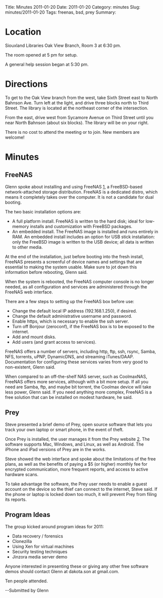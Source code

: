 Title: Minutes 2011-01-20
Date: 2011-01-20
Category: minutes 
Slug: minutes/2011-01-20
Tags: freenas, bsd, prey 
Summary:

Location
========

Siouxland Libraries Oak View Branch, Room 3 at 6:30 pm.

The room opened at 5 pm for setup.

A general help session began at 5:30 pm.

Directions
==========

To get to the Oak View branch from the west, take Sixth Street east to
North Bahnson Ave. Turn left at the light, and drive three blocks north
to Third Street. The library is located at the northeast corner of the
intersection.

From the east, drive west from Sycamore Avenue on Third Street until you
near North Bahnson (about six blocks). The library will be on your
right.

There is no cost to attend the meeting or to join. New members are
welcome!

Minutes
=======

FreeNAS
-------

﻿Glenn spoke about installing and using FreeNAS [1](http://freenas.org),
a FreeBSD-based network-attached storage distribution. FreeNAS is a
dedicated distro, which means it completely takes over the computer. It
is not a candidate for dual booting.

The two basic installation options are:

-   A full platform install. FreeNAS is written to the hard disk; ideal
    for low-memory installs and customization with FreeBSD packages.
-   An embedded install. The FreeNAS image is installed and runs
    entirely in RAM. An embedded install includes an option for USB
    stick installation: only the FreeBSD image is written to the USB
    device; all data is written to other media.

At the end of the installation, just before booting into the fresh
install, FreeNAS presents a screenful of device names and settings that
are essential to making the system usable. Make sure to jot down this
information before rebooting, Glenn said.

When the system is rebooted, the FreeNAS computer console is no longer
needed, as all configuration and services are administered through the
FreeNAS web interface.

There are a few steps to setting up the FreeNAS box before use:

-   Change the default local IP address (192.168.1.250), if desired.
-   Change the default administrative username and password.
-   Enable https, which is necessary to enable the ssh server.
-   Turn off Bonjour (zeroconf), if the FreeNAS box is to be exposed to
    the internet.
-   Add and mount disks.
-   Add users (and grant access to services).

FreeNAS offers a number of servers, including http, ftp, ssh, rsync,
Samba, NFS, torrents, uPNP, DynamicDNS, and streaming iTunes/DAAP.
Documentation for configuring these services varies from very good to
non-existent, Glenn said.

When compared to an off-the-shelf NAS server, such as CoolmaxNAS,
FreeNAS offers more services, although with a bit more setup. If all you
need are Samba, ftp, and maybe bit torrent, the Coolmax device will take
less power, Glenn said. If you need anything more complex, FreeNAS is a
free solution that can be installed on modest hardware, he said.

Prey
----

Steve presented a brief demo of Prey, open source software that lets you
track your own laptop or smart phone, in the event of theft.

Once Prey is installed, the user manages it from the Prey website
[2](http://preyproject.com). The software supports Mac, Windows, and
Linux, as well as Android. The iPhone and iPad versions of Prey are in
the works.

Steve showed the web interface and spoke about the limitations of the
free plans, as well as the benefits of paying a \$5 (or higher) monthly
fee for encrypted communication, more frequent reports, and access to
active hardware scans.

To take advantage the software, the Prey user needs to enable a guest
account on the device so the thief can connect to the internet, Steve
said. If the phone or laptop is locked down too much, it will prevent
Prey from filing its reports.

Program Ideas
-------------

The group kicked around program ideas for 2011:

-   Data recovery / forensics
-   Clonezilla
-   Using Xen for virtual machines
-   Security testing techniques
-   Jinzora media server demo

Anyone interested in presenting these or giving any other free software
demos should contact Glenn at dakota.son at gmail.com.

Ten people attended.

--Submitted by Glenn
